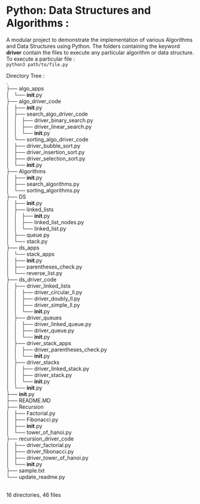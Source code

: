 # Python: Data Structures and Algorithms :
A modular project to demonstrate the implementation of various Algorithms and Data Structures using Python.
The folders containing the keyword **driver** contain the files to execute any particular algorithm or data structure.<br>
To execute a particular file : <br>
```python3 path/to/file.py```

Directory Tree :<br>
.
<br>
├── algo_apps
<br>
│   └── __init__.py
<br>
├── algo_driver_code
<br>
│   ├── __init__.py
<br>
│   ├── search_algo_driver_code
<br>
│   │   ├── driver_binary_search.py
<br>
│   │   ├── driver_linear_search.py
<br>
│   │   └── __init__.py
<br>
│   └── sorting_algo_driver_code
<br>
│       ├── driver_bubble_sort.py
<br>
│       ├── driver_insertion_sort.py
<br>
│       ├── driver_selection_sort.py
<br>
│       └── __init__.py
<br>
├── Algorithms
<br>
│   ├── __init__.py
<br>
│   ├── search_algorithms.py
<br>
│   └── sorting_algorithms.py
<br>
├── DS
<br>
│   ├── __init__.py
<br>
│   ├── linked_lists
<br>
│   │   ├── __init__.py
<br>
│   │   ├── linked_list_nodes.py
<br>
│   │   └── linked_list.py
<br>
│   ├── queue.py
<br>
│   └── stack.py
<br>
├── ds_apps
<br>
│   └── stack_apps
<br>
│       ├── __init__.py
<br>
│       ├── parentheses_check.py
<br>
│       └── reverse_list.py
<br>
├── ds_driver_code
<br>
│   ├── driver_linked_lists
<br>
│   │   ├── driver_circular_ll.py
<br>
│   │   ├── driver_doubly_ll.py
<br>
│   │   ├── driver_simple_ll.py
<br>
│   │   └── __init__.py
<br>
│   ├── driver_queues
<br>
│   │   ├── driver_linked_queue.py
<br>
│   │   ├── driver_queue.py
<br>
│   │   └── __init__.py
<br>
│   ├── driver_stack_apps
<br>
│   │   ├── driver_parentheses_check.py
<br>
│   │   └── __init__.py
<br>
│   ├── driver_stacks
<br>
│   │   ├── driver_linked_stack.py
<br>
│   │   ├── driver_stack.py
<br>
│   │   └── __init__.py
<br>
│   └── __init__.py
<br>
├── __init__.py
<br>
├── README.MD
<br>
├── Recursion
<br>
│   ├── Factorial.py
<br>
│   ├── Fibonacci.py
<br>
│   ├── __init__.py
<br>
│   └── tower_of_hanoi.py
<br>
├── recursion_driver_code
<br>
│   ├── driver_factorial.py
<br>
│   ├── driver_fibonacci.py
<br>
│   ├── driver_tower_of_hanoi.py
<br>
│   └── __init__.py
<br>
├── sample.txt
<br>
└── update_readme.py
<br>

<br>
16 directories, 46 files
<br>
